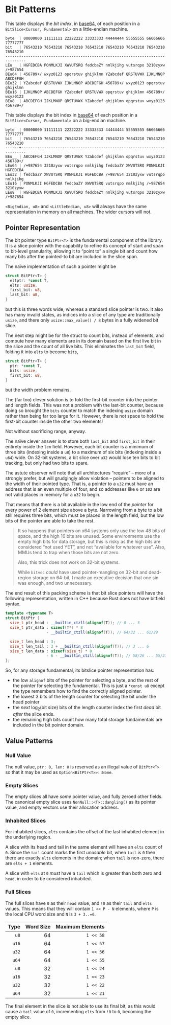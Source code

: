 # Bit Patterns

This table displays the *bit index*, in [base64], of each position in a
`BitSlice<Cursor, Fundamental>` on a little-endian machine.

```text
byte  | 00000000 11111111 22222222 33333333 44444444 55555555 66666666 77777777
bit   | 76543210 76543210 76543210 76543210 76543210 76543210 76543210 76543210
------+------------------------------------------------------------------------
LEu__ | HGFEDCBA PONMLKJI XWVUTSRQ fedcbaZY nmlkjihg vutsrqpo 3210zyxw /+987654
BEu64 | 456789+/ wxyz0123 opqrstuv ghijklmn YZabcdef QRSTUVWX IJKLMNOP ABCDEFGH
BEu32 | YZabcdef QRSTUVWX IJKLMNOP ABCDEFGH 456789+/ wxyz0123 opqrstuv ghijklmn
BEu16 | IJKLMNOP ABCDEFGH YZabcdef QRSTUVWX opqrstuv ghijklmn 456789+/ wxyz0123
BEu8  | ABCDEFGH IJKLMNOP QRSTUVWX YZabcdef ghijklmn opqrstuv wxyz0123 456789+/
```

This table displays the bit index in [base64] of each position in a
`BitSlice<Cursor, Fundamental>` on a big-endian machine.

```text
byte  | 00000000 11111111 22222222 33333333 44444444 55555555 66666666 77777777
bit   | 76543210 76543210 76543210 76543210 76543210 76543210 76543210 76543210
------+------------------------------------------------------------------------
BEu__ | ABCDEFGH IJKLMNOP QRSTUVWX YZabcdef ghijklmn opqrstuv wxyz0123 456789+/
LEu64 | /+987654 3210zyxw vutsrqpo nmlkjihg fedcbaZY XWVUTSRQ PONMLKJI HGFEDCBA
LEu32 | fedcbaZY XWVUTSRQ PONMLKJI HGFEDCBA /+987654 3210zyxw vutsrqpo nmlkjihg
LEu16 | PONMLKJI HGFEDCBA fedcbaZY XWVUTSRQ vutsrqpo nmlkjihg /+987654 3210zyxw
LEu8  | HGFEDCBA PONMLKJI XWVUTSRQ fedcbaZY nmlkjihg vutsrqpo 3210zyxw /+987654
```

`<BigEndian, u8>` and `<LittleEndian, u8>` will always have the same
representation in memory on all machines. The wider cursors will not.

## Pointer Representation

The bit pointer type `BitPtr<T>` is the fundamental component of the library. It
is a slice pointer with the capability to refine its concept of start and span
to bit-level granularity, allowing it to “point to” a single bit and count how
many bits after the pointed-to bit are included in the slice span.

The naïve implementation of such a pointer might be

```rust
struct BitPtr<T> {
  eltptr: *const T,
  elts: usize,
  first_bit: u8,
  last_bit: u8,
}
```

but this is three words wide, whereas a standard slice pointer is two. It also
has many invalid states, as indices into a slice of any type are traditionally
`usize`, and there only `usize::max_value() / 8` bytes in a fully widened bit
slice.

The next step might be for the struct to count bits, instead of elements, and
compute how many elements are in its domain based on the first live bit in the
slice and the count of all live bits. This eliminates the `last_bit` field,
folding it into `elts` to become `bits`,

```rust
struct BitPtr<T> {
  ptr: *const T,
  bits: usize,
  first_bit: u8,
}
```

but the width problem remains.

The (far too) clever solution is to fold the first-bit counter into the pointer
and length fields. This was not a problem with the last-bit counter, because
doing so brought the `bits` counter to match the indexing `usize` domain rather
than being far too large for it. However, there is not space to hold the
first-bit counter inside the other two elements!

Not without sacrificing range, anyway.

The naïve clever answer is to store both `last_bit` and `first_bit` in their
entirety inside the `len` field. However, each bit counter is a minimum of three
bits (indexing inside a `u8`) to a maximum of six bits (indexing inside a `u64`)
wide. On 32-bit systems, a bit slice over `u32` would lose ten bits to bit
tracking, but only had two bits to spare.

The astute observer will note that all architectures “require” – more of a
strongly prefer, but will grudgingly allow violation – pointers to be aligned to
the width of their pointed type. That is, a pointer to a `u32` must have an
address that is an even multiple of four, and so addresses like `6` or `102` are
not valid places in memory for a `u32` to begin.

That means that there is a bit available in the low end of the *pointer* for
every power of 2 element size above a byte. Narrowing from a byte to a bit still
requires three bits, which must be placed in the length field, but the low bits
of the pointer are able to take the rest.

> It so happens that pointers on x64 systems only use the low 48 bits of space,
> and the high 16 bits are unused. Some environments use the empty high bits for
> data storage, but this is risky as the high bits are considered “not used
> YET”, and not “available for whatever use”. Also, MMUs tend to trap when those
> bits are not zero.
>
> Also, this trick does not work on 32-bit systems.
>
> While `bitvec` *could* have used pointer-mangling on 32-bit and dead-region
> storage on 64-bit, I made an executive decision that one sin was enough, and
> two unnecessary.

The end result of this packing scheme is that bit slice pointers will have the
following representation, written in C++ because Rust does not have bitfield
syntax.

```cpp
template <typename T>
struct BitPtr {
  size_t ptr_head : __builtin_ctzll(alignof(T)); // 0 ... 3
  size_t ptr_data : sizeof(T*) * 8
                  - __builtin_ctzll(alignof(T)); // 64/32 ... 61/29

  size_t len_head : 3;
  size_t len_tail : 3 + __builtin_ctzll(alignof(T)); // 3 ... 6
  size_t len_data : sizeof(size_t) * 8
                  - 6 - __builtin_ctzll(alignof(T)); // 58/26 ... 55/23
};
```

So, for any storage fundamental, its bitslice pointer representation has:

- the low `alignof` bits of the pointer for selecting a byte, and the rest of
  the pointer for selecting the fundamental. This is just a `*const u8` except
  the type remembers how to find the correctly aligned pointer.
- the lowest 3 bits of the length counter for selecting the bit under the head
  pointer
- the *next* log<sub>2</sub>(bit size) bits of the length counter index the
  first *dead* bit *after* the slice ends.
- the remaining high bits count how many total storage fundamentals are included
  in the bit pointer domain.

## Value Patterns

### Null Value

The null value, `ptr: 0, len: 0` is reserved as an illegal value of `BitPtr<T>`
so that it may be used as `Option<BitPtr<T>>::None`.

### Empty Slices

The empty slices all have *some* pointer value, and fully zeroed other fields.
The canonical empty slice uses `NonNull::<T>::dangling()` as its pointer value,
and empty vectors use their allocation address.

### Inhabited Slices

For inhabited slices, `elts` contains the offset of the last inhabited element
in the underlying region.

A slice with its head and tail in the same element will have an `elts` count of
`0`. Since the `tail` count marks the first *unusable* bit, when `tail` is `0`
then there are exactly `elts` elements in the domain; when `tail` is non-zero,
there are `elts + 1` elements.

A slice with `elts` at `0` *must* have a `tail` which is greater than both zero
and `head`, in order to be considered inhabited.

### Full Slices

The full slices have `0` as their `head` value, and `!0` as their `tail` and
`elts` values. This means that they will contain `1 << P - N` elements, where
`P` is the local CPU word size and `N` is `3 + 3..=6`.

|Type |Word Size|Maximum Elements|
|----:|--------:|---------------:|
| `u8`|       64|       `1 << 58`|
|`u16`|       64|       `1 << 57`|
|`u32`|       64|       `1 << 56`|
|`u64`|       64|       `1 << 55`|
| `u8`|       32|       `1 << 24`|
|`u16`|       32|       `1 << 23`|
|`u32`|       32|       `1 << 22`|
|`u64`|       32|       `1 << 21`|

The final element in the slice is not able to use its final bit, as this would
cause a `tail` value of `0`, incrementing `elts` from `!0` to `0`, becoming the
empty slice.

[base64]: https://en.wikipedia.org/wiki/Base64
